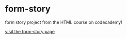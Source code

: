 # form-story
form story project from the HTML course on codecademy!

[visit the form-story page](https://exarp1.github.io/form-story/)
